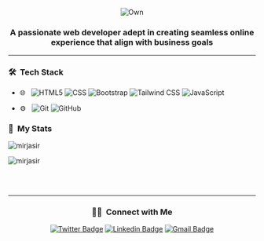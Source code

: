 <div align="center">
  
![Own](https://github.com/MirJasir/MirJasir/assets/137864723/b45a2a56-3474-442e-842b-abf5b5d91bc6)

</div>

<h3 align="center">A passionate web developer adept in creating seamless online experience that align with business goals</h3>

---

<h3> 🛠 &nbsp;Tech Stack</h3>

- 🌐 &nbsp;
![HTML5](https://img.shields.io/badge/-HTML5-333333?style=flat&logo=HTML5)
![CSS](https://img.shields.io/badge/-CSS-333333?style=flat&logo=CSS3&logoColor=1572B6)
![Bootstrap](https://img.shields.io/badge/-Bootstrap-333333?style=flat&logo=bootstrap&logoColor=563D7C)
![Tailwind CSS](https://img.shields.io/badge/tailwindcss-0F172A?&logo=tailwindcss)
![JavaScript](https://img.shields.io/badge/-JavaScript-333333?style=flat&logo=javascript)

- ⚙️ &nbsp;
  ![Git](https://img.shields.io/badge/-Git-333333?style=flat&logo=git)
  ![GitHub](https://img.shields.io/badge/-GitHub-333333?style=flat&logo=github)

<h3> 📌 &nbsp;My Stats</h3>

<p><img align="center" src="https://github-readme-streak-stats.herokuapp.com/?user=mirjasir&" alt="mirjasir" /></p>
<p>&nbsp;<img align="left" src="https://github-readme-stats.vercel.app/api/top-langs?username=mirjasir&show_icons=true&locale=en&layout=compact" alt="mirjasir" /></p>  
&nbsp;&nbsp;&nbsp;&nbsp;&nbsp;&nbsp;&nbsp;&nbsp;&nbsp;&nbsp;&nbsp;&nbsp;&nbsp;&nbsp;&nbsp;&nbsp;&nbsp;&nbsp;&nbsp;&nbsp;&nbsp;&nbsp;&nbsp;&nbsp;&nbsp;&nbsp;&nbsp;&nbsp;&nbsp;&nbsp;&nbsp;&nbsp;&nbsp;&nbsp;&nbsp;&nbsp;&nbsp;&nbsp;&nbsp;&nbsp;&nbsp;&nbsp;&nbsp;&nbsp;&nbsp;&nbsp;&nbsp;&nbsp;&nbsp;&nbsp;&nbsp;&nbsp;&nbsp;&nbsp;&nbsp;&nbsp;&nbsp;&nbsp;&nbsp;&nbsp;&nbsp;&nbsp;&nbsp;&nbsp;&nbsp;&nbsp;&nbsp;&nbsp;&nbsp;&nbsp;&nbsp;&nbsp;&nbsp;&nbsp;&nbsp;&nbsp;&nbsp;&nbsp;&nbsp;&nbsp;&nbsp;&nbsp;&nbsp;&nbsp;&nbsp;&nbsp;&nbsp;&nbsp;&nbsp;&nbsp;&nbsp;&nbsp;&nbsp;&nbsp;&nbsp;&nbsp;&nbsp;&nbsp;&nbsp;&nbsp;&nbsp;&nbsp;&nbsp;&nbsp;&nbsp;&nbsp;&nbsp;&nbsp;&nbsp;&nbsp;&nbsp;&nbsp;&nbsp;&nbsp;&nbsp;&nbsp;&nbsp;&nbsp;&nbsp;&nbsp;&nbsp;&nbsp;&nbsp;&nbsp;&nbsp;&nbsp;&nbsp;&nbsp;
&nbsp;&nbsp;&nbsp;&nbsp;&nbsp;&nbsp;&nbsp;&nbsp;&nbsp;&nbsp;&nbsp;&nbsp;&nbsp;&nbsp;&nbsp;&nbsp;&nbsp;&nbsp;&nbsp;&nbsp;&nbsp;&nbsp;&nbsp;&nbsp;&nbsp;&nbsp;&nbsp;&nbsp;&nbsp;&nbsp;&nbsp;&nbsp;

---

<div align="center">
<h3> 🤝🏻 &nbsp;Connect with Me </h3>

[![Twitter Badge](https://img.shields.io/badge/-MirJasir-1ca0f1?style=flat-square&logo=twitter&logoColor=white&link=https://twitter.com/_Mir_Jasir)](https://twitter.com/_Mir_Jasir)
[![Linkedin Badge](https://img.shields.io/badge/-MirJasir-blue?style=flat-square&logo=Linkedin&logoColor=white&link=https://linkedin.com/in/mir-jasir-ba055b285)](https://linkedin.com/in/mir-jasir-ba055b285)
[![Gmail Badge](https://img.shields.io/badge/Mirjasir12@gmail.com-c14438?style=flat-square&logo=Gmail&logoColor=white&link=mailto:mirjasir12@gmail.com)](mailto:mirjasir12@gmail.com)
</div>

